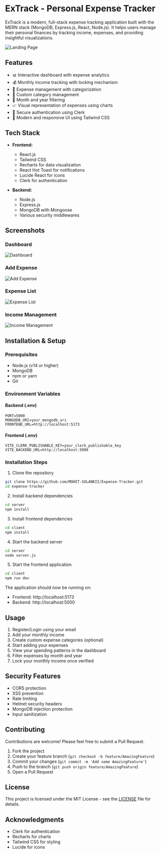 # ExTrack - Personal Expense Tracker

ExTrack is a modern, full-stack expense tracking application built with the MERN stack (MongoDB, Express.js, React, Node.js). It helps users manage their personal finances by tracking income, expenses, and providing insightful visualizations.

![Landing Page](/docs/screenshots/Landing.png "Landing Page")

## Features

- 📊 Interactive dashboard with expense analytics
- 💰 Monthly income tracking with locking mechanism
- 💸 Expense management with categorization
- 📂 Custom category management
- 📅 Month and year filtering
- 📈 Visual representation of expenses using charts
- 🔐 Secure authentication using Clerk
- 🎨 Modern and responsive UI using Tailwind CSS

## Tech Stack

- **Frontend:**
  - React.js
  - Tailwind CSS
  - Recharts for data visualization
  - React Hot Toast for notifications
  - Lucide React for icons
  - Clerk for authentication

- **Backend:**
  - Node.js
  - Express.js
  - MongoDB with Mongoose
  - Various security middlewares

## Screenshots

### Dashboard
![Dashboard](/docs/screenshots/Dashboard.png "Dashboard Overview")

### Add Expense
![Add Expense](/docs/screenshots/Expense.png "Add Expense Form")

### Expense List
![Expense List](/docs/screenshots/ExpenseList.png "Expense List View")

### Income Management
![Income Management](/docs/screenshots/Income.png "Income Management")

## Installation & Setup

### Prerequisites

- Node.js (v14 or higher)
- MongoDB
- npm or yarn
- Git

### Environment Variables

#### Backend (.env)
```env
PORT=5000
MONGODB_URI=your_mongodb_uri
FRONTEND_URL=http://localhost:5173
```

#### Frontend (.env)
```env
VITE_CLERK_PUBLISHABLE_KEY=your_clerk_publishable_key
VITE_BACKEND_URL=http://localhost:5000
```

### Installation Steps

1. Clone the repository
```bash
git clone https://github.com/MOHIT-SOLANKII/Expense-Tracker.git
cd expense-tracker
```

2. Install backend dependencies
```bash
cd server
npm install
```

3. Install frontend dependencies
```bash
cd client
npm install
```

4. Start the backend server
```bash
cd server
node server.js
```

5. Start the frontend application
```bash
cd client
npm run dev
```

The application should now be running on:
- Frontend: http://localhost:5173
- Backend: http://localhost:5000

## Usage

1. Register/Login using your email
2. Add your monthly income
3. Create custom expense categories (optional)
4. Start adding your expenses
5. View your spending patterns in the dashboard
6. Filter expenses by month and year
7. Lock your monthly income once verified

## Security Features

- CORS protection
- XSS prevention
- Rate limiting
- Helmet security headers
- MongoDB injection protection
- Input sanitization

## Contributing

Contributions are welcome! Please feel free to submit a Pull Request.

1. Fork the project
2. Create your feature branch (`git checkout -b feature/AmazingFeature`)
3. Commit your changes (`git commit -m 'Add some AmazingFeature'`)
4. Push to the branch (`git push origin feature/AmazingFeature`)
5. Open a Pull Request

## License

This project is licensed under the MIT License - see the [LICENSE](LICENSE) file for details.

## Acknowledgments

- Clerk for authentication
- Recharts for charts
- Tailwind CSS for styling
- Lucide for icons